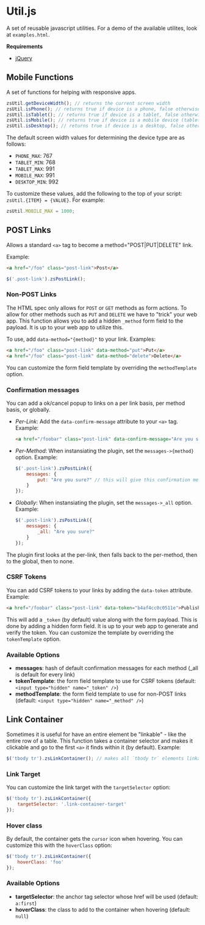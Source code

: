# Util.js

A set of reusable javascript utilities.  For a demo of the available utilites, look at `examples.html`.

**Requirements**

- [jQuery](http://jquery.com/)

## Mobile Functions

A set of functions for helping with responsive apps.

```javascript
zsUtil.getDeviceWidth(); // returns the current screen width
zsUtil.isPhone(); // returns true if device is a phone, false otherwise
zsUtil.isTablet(); // returns true if device is a tablet, false otherwise
zsUtil.isMobile(); // returns true if device is a mobile device (tablet or phone), false otherwise
zsUtil.isDesktop(); // returns true if device is a desktop, false otherwise
```

The default screen width values for determining the device type are as follows:

- `PHONE_MAX`: 767
- `TABLET_MIN`: 768
- `TABLET_MAX`: 991
- `MOBILE_MAX`: 991
- `DESKTOP_MIN`: 992

To customize these values, add the following to the top of your script: `zsUtil.{ITEM} = {VALUE}`.
For example:

```javascript
zsUtil.MOBILE_MAX = 1000;
```

## POST Links

Allows a standard `<a>` tag to become a method="POST|PUT|DELETE" link.

Example:

```html
<a href="/foo" class="post-link">Post</a>
```

```javascript
$('.post-link').zsPostLink();
```

### Non-POST Links

The HTML spec only allows for `POST` or `GET` methods as form actions.  To allow for other methods such as `PUT`
and `DELETE` we have to "trick" your web app.  This function allows you to add a hidden `_method` form field
to the payload.  It is up to your web app to utilize this.

To use, add `data-method="{method}"` to your link.  Examples:

```html
<a href="/foo" class="post-link" data-method="put">Put</a>
<a href="/foo" class="post-link" data-method="delete">Delete</a>
```

You can customize the form field template by overriding the `methodTemplate` option.

### Confirmation messages

You can add a ok/cancel popup to links on a per link basis, per method basis, or globally.

- *Per-Link*: Add the `data-confirm-message` attribute to your `<a>` tag. Example:

    ```html
    <a href="/foobar" class="post-link" data-confirm-message="Are you sure?">Publish</a>
    ```

- *Per-Method*: When instansiating the plugin, set the `messages->{method}` option. Example:

    ```javascript
    $('.post-link').zsPostLink({
        messages: {
            put: "Are you sure?" // this will give this confirmation message to all PUT links
        }
    });
    ```

- *Globally*: When instansiating the plugin, set the `messages->_all` option. Example:

    ```javascript
    $('.post-link').zsPostLink({
        messages: {
            _all: "Are you sure?"
        }
    });
    ```

The plugin first looks at the per-link, then falls back to the per-method, then to the global, then to none.

### CSRF Tokens

You can add CSRF tokens to your links by adding the `data-token` attribute. Example:

```html
<a href="/foobar" class="post-link" data-token="b4af4cc0c0511e">Publish</a>
```

This will add a `_token` (by default) value along with the form payload.  This is done by adding a hidden form
field.  It is up to your web app to generate and verify the token.  You can customize the template by overriding
the `tokenTemplate` option.

### Available Options

- **messages**: hash of default confirmation messages for each method (_all is default for every link)
- **tokenTemplate**: the form field template to use for CSRF tokens (default: `<input type="hidden" name="_token" />`)
- **methodTemplate**: the form field template to use for non-POST links (default: `<input type="hidden" name="_method" />`)

## Link Container

Sometimes it is useful for have an entire element be "linkable" - like the entire row of a table. This function
takes a container selector and makes it clickable and go to the first `<a>` it finds within it (by default).  Example:

```javascript
$('tbody tr').zsLinkContainer(); // makes all `tbody tr` elements linkable to the first <a> in it
```

### Link Target

You can customize the link target with the `targetSelector` option:

```javascript
$('tbody tr').zsLinkContainer({
    targetSelector: '.link-container-target'
});
```

### Hover class

By default, the container gets the `cursor` icon when hovering. You can customize this with the `hoverClass`
option:

```javascript
$('tbody tr').zsLinkContainer({
    hoverClass: 'foo'
});
```

### Available Options

- **targetSelector**: the anchor tag selector whose href will be used (default: `a:first`)
- **hoverClass**: the class to add to the container when hovering (default: `null`)
